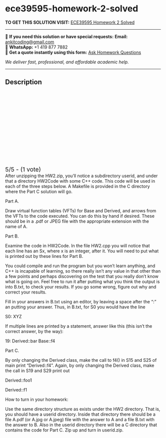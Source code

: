 # ece39595-homework-2-solved
**TO GET THIS SOLUTION VISIT:** [ECE39595 Homework 2 Solved](https://www.ankitcodinghub.com/product/ece39595-homework-2-solved-2/)


---

📩 **If you need this solution or have special requests:** **Email:** ankitcoding@gmail.com  
📱 **WhatsApp:** +1 419 877 7882  
📄 **Get a quote instantly using this form:** [Ask Homework Questions](https://www.ankitcodinghub.com/services/ask-homework-questions/)

*We deliver fast, professional, and affordable academic help.*

---

<h2>Description</h2>



<div class="kk-star-ratings kksr-auto kksr-align-center kksr-valign-top" data-payload="{&quot;align&quot;:&quot;center&quot;,&quot;id&quot;:&quot;119764&quot;,&quot;slug&quot;:&quot;default&quot;,&quot;valign&quot;:&quot;top&quot;,&quot;ignore&quot;:&quot;&quot;,&quot;reference&quot;:&quot;auto&quot;,&quot;class&quot;:&quot;&quot;,&quot;count&quot;:&quot;1&quot;,&quot;legendonly&quot;:&quot;&quot;,&quot;readonly&quot;:&quot;&quot;,&quot;score&quot;:&quot;5&quot;,&quot;starsonly&quot;:&quot;&quot;,&quot;best&quot;:&quot;5&quot;,&quot;gap&quot;:&quot;4&quot;,&quot;greet&quot;:&quot;Rate this product&quot;,&quot;legend&quot;:&quot;5\/5 - (1 vote)&quot;,&quot;size&quot;:&quot;24&quot;,&quot;title&quot;:&quot;ECE39595 Homework 2 Solved&quot;,&quot;width&quot;:&quot;138&quot;,&quot;_legend&quot;:&quot;{score}\/{best} - ({count} {votes})&quot;,&quot;font_factor&quot;:&quot;1.25&quot;}">

<div class="kksr-stars">

<div class="kksr-stars-inactive">
            <div class="kksr-star" data-star="1" style="padding-right: 4px">


<div class="kksr-icon" style="width: 24px; height: 24px;"></div>
        </div>
            <div class="kksr-star" data-star="2" style="padding-right: 4px">


<div class="kksr-icon" style="width: 24px; height: 24px;"></div>
        </div>
            <div class="kksr-star" data-star="3" style="padding-right: 4px">


<div class="kksr-icon" style="width: 24px; height: 24px;"></div>
        </div>
            <div class="kksr-star" data-star="4" style="padding-right: 4px">


<div class="kksr-icon" style="width: 24px; height: 24px;"></div>
        </div>
            <div class="kksr-star" data-star="5" style="padding-right: 4px">


<div class="kksr-icon" style="width: 24px; height: 24px;"></div>
        </div>
    </div>

<div class="kksr-stars-active" style="width: 138px;">
            <div class="kksr-star" style="padding-right: 4px">


<div class="kksr-icon" style="width: 24px; height: 24px;"></div>
        </div>
            <div class="kksr-star" style="padding-right: 4px">


<div class="kksr-icon" style="width: 24px; height: 24px;"></div>
        </div>
            <div class="kksr-star" style="padding-right: 4px">


<div class="kksr-icon" style="width: 24px; height: 24px;"></div>
        </div>
            <div class="kksr-star" style="padding-right: 4px">


<div class="kksr-icon" style="width: 24px; height: 24px;"></div>
        </div>
            <div class="kksr-star" style="padding-right: 4px">


<div class="kksr-icon" style="width: 24px; height: 24px;"></div>
        </div>
    </div>
</div>


<div class="kksr-legend" style="font-size: 19.2px;">
            5/5 - (1 vote)    </div>
    </div>
After unzipping the HW2.zip, you’ll notice a subdirectory userid, and under that a directory HW2Code with some C++ code. This code will be used in each of the three steps below. A Makefile is provided in the C directory where the Part C solution will go.

Part A.

Draw virtual function tables (VFTs) for Base and Derived, and arrows from the VFTs to the code executed. You can do this by hand if desired. These should be in a .pdf or JPEG file with the appropriate extension with the name of A.

Part B.

Examine the code in HW2Code. In the file HW2.cpp you will notice that each line has an Sx, where x is an integer, after it. You will need to put what is printed out by these lines for Part B.

You could compile and run the program but you won’t learn anything, and C++ is incapable of learning, so there really isn’t any value in that other than a few points and perhaps discovering on the test that you really don’t know what is going on. Feel free to run it after putting what you think the output is into B.txt, to check your results. If you go some wrong, figure out why and correct your results.

Fill in your answers in B.txt using an editor, by leaving a space after the “:” an putting your answer. Thus, in B.txt, for S0 you would have the line

S0: XYZ

If multiple lines are printed by a statement, answer like this (this isn’t the correct answer, by the way):

19: Derived::bar Base::f4

Part C.

By only changing the Derived class, make the call to f4() in S15 and S25 of main print “Derived::f4”. Again, by only changing the Derived class, make the call in S19 and S29 print out

Derived::foo1

Derived::f1

How to turn in your homework:

Use the same directory structure as exists under the HW2 directory. That is, you should have a userid directory. Inside that directory there should be a file A.pdf (or A.jpg or A.jpeg) file with the answer to A and a file B.txt with the answer to B. Also in the userid directory there will be a C directory that contains the code for Part C. Zip up and turn in userid.zip.
